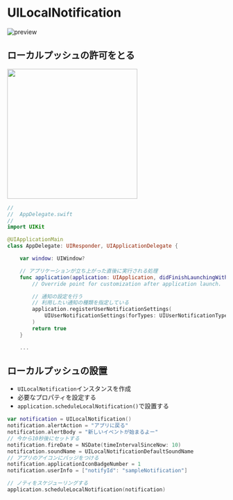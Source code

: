 # UILocalNotification

![preview](https://i.gyazo.com/6d70124172a8ccbde4112bbc2789ea8b.gif)

## ローカルプッシュの許可をとる

<img src="https://cloud.githubusercontent.com/assets/1150412/9729016/056a0052-5647-11e5-8ed7-3c3ba0414620.png" width="300" />

```swift
//
//  AppDelegate.swift
//
import UIKit

@UIApplicationMain
class AppDelegate: UIResponder, UIApplicationDelegate {

    var window: UIWindow?

    // アプリケーションが立ち上がった直後に実行される処理
    func application(application: UIApplication, didFinishLaunchingWithOptions launchOptions: [NSObject: AnyObject]?) -> Bool {
        // Override point for customization after application launch.

        // 通知の設定を行う
        // 利用したい通知の種類を指定している
        application.registerUserNotificationSettings(
            UIUserNotificationSettings(forTypes: UIUserNotificationType.Sound | UIUserNotificationType.Badge | UIUserNotificationType.Alert, categories: nil)
        )
        return true
    }

    ...

```

## ローカルプッシュの設置

- `UILocalNotification`インスタンスを作成
- 必要なプロパティを設定する
- `application.scheduleLocalNotification()`で設置する

```swift
var notification = UILocalNotification()
notification.alertAction = "アプリに戻る"
notification.alertBody = "新しいイベントが始まるよー"
// 今から10秒後にセットする
notification.fireDate = NSDate(timeIntervalSinceNow: 10)
notification.soundName = UILocalNotificationDefaultSoundName
// アプリのアイコンにバッジをつける
notification.applicationIconBadgeNumber = 1
notification.userInfo = ["notifyId": "sampleNotification"]

// ノティをスケジューリングする
application.scheduleLocalNotification(notification)
```
